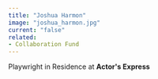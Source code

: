 ```yaml
---
title: "Joshua Harmon"
image: "joshua_harmon.jpg"
current: "false"
related:
- Collaboration Fund
---
```


Playwright in Residence at **Actor's Express**

